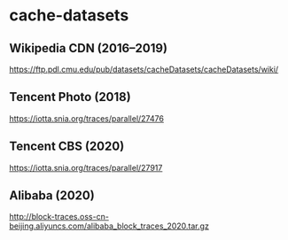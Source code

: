 # cache-datasets

## Wikipedia CDN (2016–2019)
https://ftp.pdl.cmu.edu/pub/datasets/cacheDatasets/cacheDatasets/wiki/

## Tencent Photo (2018)
https://iotta.snia.org/traces/parallel/27476

## Tencent CBS (2020)
https://iotta.snia.org/traces/parallel/27917

## Alibaba (2020)
http://block-traces.oss-cn-beijing.aliyuncs.com/alibaba_block_traces_2020.tar.gz



